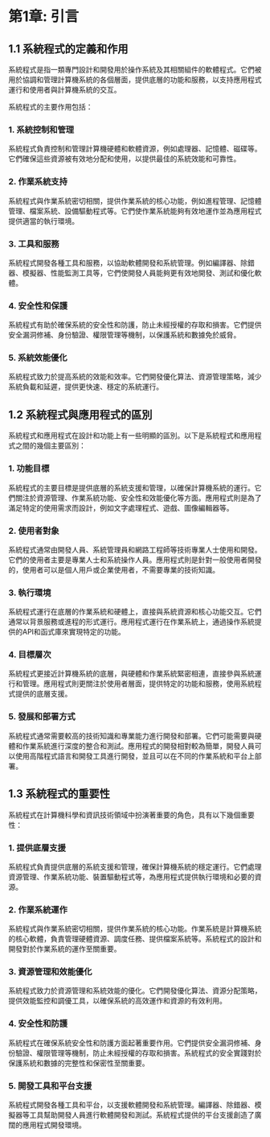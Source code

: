 # 第1章: 引言

## 1.1 系統程式的定義和作用
系統程式是指一類專門設計和開發用於操作系統及其相關組件的軟體程式。它們被用於協調和管理計算機系統的各個層面，提供底層的功能和服務，以支持應用程式運行和使用者與計算機系統的交互。

系統程式的主要作用包括：

### 1. 系統控制和管理
系統程式負責控制和管理計算機硬體和軟體資源，例如處理器、記憶體、磁碟等。它們確保這些資源被有效地分配和使用，以提供最佳的系統效能和可靠性。

### 2. 作業系統支持
系統程式與作業系統密切相關，提供作業系統的核心功能，例如進程管理、記憶體管理、檔案系統、設備驅動程式等。它們使作業系統能夠有效地運作並為應用程式提供適當的執行環境。

### 3. 工具和服務
系統程式開發各種工具和服務，以協助軟體開發和系統管理。例如編譯器、除錯器、模擬器、性能監測工具等，它們使開發人員能夠更有效地開發、測試和優化軟體。

### 4. 安全性和保護
系統程式有助於確保系統的安全性和防護，防止未經授權的存取和損害。它們提供安全漏洞修補、身份驗證、權限管理等機制，以保護系統和數據免於威脅。

### 5. 系統效能優化
系統程式致力於提高系統的效能和效率。它們開發優化算法、資源管理策略，減少系統負載和延遲，提供更快速、穩定的系統運行。


## 1.2 系統程式與應用程式的區別
系統程式和應用程式在設計和功能上有一些明顯的區別。以下是系統程式和應用程式之間的幾個主要區別：

### 1. 功能目標
系統程式的主要目標是提供底層的系統支援和管理，以確保計算機系統的運行。它們關注於資源管理、作業系統功能、安全性和效能優化等方面。應用程式則是為了滿足特定的使用需求而設計，例如文字處理程式、遊戲、圖像編輯器等。

### 2. 使用者對象
系統程式通常由開發人員、系統管理員和網路工程師等技術專業人士使用和開發。它們的使用者主要是專業人士和系統操作人員。應用程式則是針對一般使用者開發的，使用者可以是個人用戶或企業使用者，不需要專業的技術知識。

### 3. 執行環境
系統程式運行在底層的作業系統和硬體上，直接與系統資源和核心功能交互。它們通常以背景服務或進程的形式運行。應用程式運行在作業系統上，通過操作系統提供的API和函式庫來實現特定的功能。

### 4. 目標層次
系統程式更接近計算機系統的底層，與硬體和作業系統緊密相連，直接參與系統運行和管理。應用程式則更關注於使用者層面，提供特定的功能和服務，使用系統程式提供的底層支援。

### 5. 發展和部署方式
系統程式通常需要較高的技術知識和專業能力進行開發和部署。它們可能需要與硬體和作業系統進行深度的整合和測試。應用程式的開發相對較為簡單，開發人員可以使用高階程式語言和開發工具進行開發，並且可以在不同的作業系統和平台上部署。


## 1.3 系統程式的重要性
系統程式在計算機科學和資訊技術領域中扮演著重要的角色，具有以下幾個重要性：

### 1. 提供底層支援
系統程式負責提供底層的系統支援和管理，確保計算機系統的穩定運行。它們處理資源管理、作業系統功能、裝置驅動程式等，為應用程式提供執行環境和必要的資源。

### 2. 作業系統運作
系統程式與作業系統密切相關，提供作業系統的核心功能。作業系統是計算機系統的核心軟體，負責管理硬體資源、調度任務、提供檔案系統等。系統程式的設計和開發對於作業系統的運作至關重要。

### 3. 資源管理和效能優化
系統程式致力於資源管理和系統效能的優化。它們開發優化算法、資源分配策略，提供效能監控和調優工具，以確保系統的高效運作和資源的有效利用。

### 4. 安全性和防護
系統程式在確保系統安全性和防護方面起著重要作用。它們提供安全漏洞修補、身份驗證、權限管理等機制，防止未經授權的存取和損害。系統程式的安全實踐對於保護系統和數據的完整性和保密性至關重要。

### 5. 開發工具和平台支援
系統程式開發各種工具和平台，以支援軟體開發和系統管理。編譯器、除錯器、模擬器等工具幫助開發人員進行軟體開發和測試。系統程式提供的平台支援創造了廣闊的應用程式開發環境。
